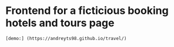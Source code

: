 
# Frontend for a ficticious booking hotels and tours page

```
[demo:] (https://andreyts98.github.io/travel/) 
```
